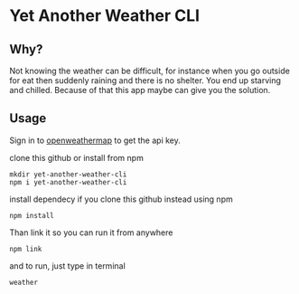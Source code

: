 # Yet Another Weather CLI

## Why?

Not knowing the weather can be difficult, for instance when you go outside for eat then suddenly raining and there is no shelter. You end up starving and chilled. Because of that this app maybe can give you the solution.

## Usage

Sign in to [openweathermap](https://openweathermap.org/) to get the api key.

clone this github or install from npm
```console
mkdir yet-another-weather-cli
npm i yet-another-weather-cli
```

install dependecy if you clone this github instead using npm
```console
npm install
```

Than link it so you can run it from anywhere
```console
npm link
```

and to run, just type in terminal
```
weather
```
